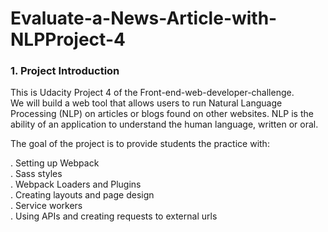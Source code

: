 # Evaluate-a-News-Article-with-NLPProject-4

<h3> 1. Project Introduction </h3>

This is Udacity Project 4 of the Front-end-web-developer-challenge.<br>
We will build a web tool that allows users to run Natural Language Processing (NLP) on articles or blogs found on other websites. NLP is the ability of an application to understand the human language, written or oral.

The goal of the project is to provide students the practice with:

. Setting up Webpack<br>
. Sass styles<br>
. Webpack Loaders and Plugins<br>
. Creating layouts and page design<br>
. Service workers<br>
. Using APIs and creating requests to external urls


